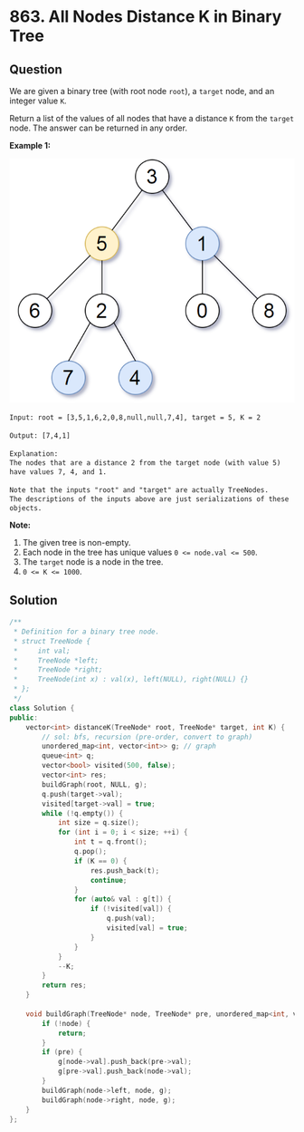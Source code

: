 # 863. All Nodes Distance K in Binary Tree

## Question

We are given a binary tree (with root node `root`), a `target` node, and an integer value `K`.

Return a list of the values of all nodes that have a distance `K` from the `target` node.  The answer can be returned in any order.

**Example 1:**

![](<../../../.gitbook/assets/image (2).png>)

```
Input: root = [3,5,1,6,2,0,8,null,null,7,4], target = 5, K = 2

Output: [7,4,1]

Explanation: 
The nodes that are a distance 2 from the target node (with value 5)
have values 7, 4, and 1.

Note that the inputs "root" and "target" are actually TreeNodes.
The descriptions of the inputs above are just serializations of these objects.
```

**Note:**

1. The given tree is non-empty.
2. Each node in the tree has unique values `0 <= node.val <= 500`.
3. The `target` node is a node in the tree.
4. `0 <= K <= 1000`.

## **Solution**

```cpp
/**
 * Definition for a binary tree node.
 * struct TreeNode {
 *     int val;
 *     TreeNode *left;
 *     TreeNode *right;
 *     TreeNode(int x) : val(x), left(NULL), right(NULL) {}
 * };
 */
class Solution {
public:
    vector<int> distanceK(TreeNode* root, TreeNode* target, int K) {
        // sol: bfs, recursion (pre-order, convert to graph)
        unordered_map<int, vector<int>> g; // graph
        queue<int> q;
        vector<bool> visited(500, false);
        vector<int> res;
        buildGraph(root, NULL, g);
        q.push(target->val);
        visited[target->val] = true;
        while (!q.empty()) {
            int size = q.size();
            for (int i = 0; i < size; ++i) {
                int t = q.front();
                q.pop();
                if (K == 0) {
                    res.push_back(t);
                    continue;
                }
                for (auto& val : g[t]) {
                    if (!visited[val]) {
                        q.push(val);
                        visited[val] = true;
                    }
                }
            }
            --K;
        }
        return res;
    }
    
    void buildGraph(TreeNode* node, TreeNode* pre, unordered_map<int, vector<int>>& g) {
        if (!node) {
            return;
        }
        if (pre) {
            g[node->val].push_back(pre->val);
            g[pre->val].push_back(node->val);
        }
        buildGraph(node->left, node, g);
        buildGraph(node->right, node, g);
    }
};
```
